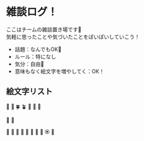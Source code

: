 # 雑談ログ！

ここはチームの雑談置き場です🌱  
気軽に思ったことや気づいたことをぽいぽいしていこう！

- 話題：なんでもOK🌵
- ルール：特になし
- 気分：自由🌸
- 意味もなく絵文字を増やしてく：OK！

## 絵文字リスト

🌱
🌿
🍀
🪴
🌲
🌴
🌳


🍁
🍂



🌹
🌺
🌷
🪻
🌻
🌼
🪷
🌸
🏵️
🦋





